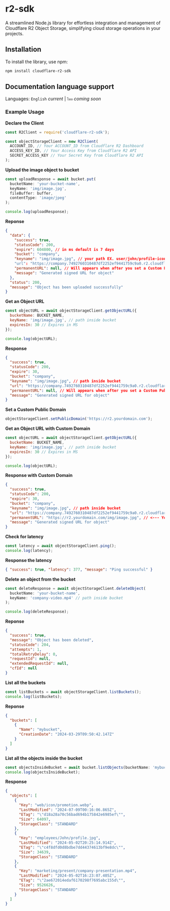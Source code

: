 # r2-sdk

A streamlined Node.js library for effortless integration and management of Cloudflare R2 Object Storage, simplifying cloud storage operations in your projects.

## Installation

To install the library, use npm:

```sh
npm install cloudflare-r2-sdk
```

## Documentation language support
Languages: `English` *current* | `ไทย` *coming soon*

### Example Usage
**Declare the Client**
```js
const R2Client = require('cloudflare-r2-sdk');

const objectStorageClient = new R2Client(
  ACCOUNT_ID, // Your ACCOUNT_ID from Cloudflare R2 Dashboard
  ACCESS_KEY_ID, // Your Access Key from Cloudflare R2 API
  SECRET_ACCESS_KEY // Your Secret Key from Cloudflare R2 API
);
```

**Upload the image object to bucket**
```js
const uploadResponse = await bucket.put(
  bucketName: 'your-bucket-name', 
  keyName: 'img/image.jpg', 
  fileBuffer: buffer,
  contentType: 'image/jpeg'
);

console.log(uploadResponse);
```
**Reponse**
```json
{
  "data": {
    "success": true,
    "statusCode": 200,
    "expire": 604800, // in ms default is 7 days
    "bucket": "company",
    "keyname": "img/image.jpg", // your path EX. user/john/profile-icon.png = https://bucketurl/user/john/profile-icon.jpg
    "url": "https://company.7492760310487df2252ef9441759c9a0.r2.cloudflarestorage.com/img/image.jpg?X-Amz-Algorithm=AWS4-HMAC-SHA256&X-Amz-Content-Sha256=UNSIGNED-PAYLOAD&X-Amz-Credential=f525dac59ab797357113dcf3dedbdbca%2F20240709%2Fauto%2Fs3%2Faws4_request&X-Amz-Date=20240709T030506Z&X-Amz-Expires=604800&X-Amz-Signature=a15aaa3fb8162eb285e8d7eabf99253adee28dc22945c867e9c0cca959388936&X-Amz-SignedHeaders=host&x-id=GetObject", // temp url
    "permanentURL": null, // Will appears when after you set a Custom Public Domain
    "message": "Generated signed URL for object"
  },
  "status": 200,
  "message": "Object has been uploaded successfully"
}
```



**Get an Object URL**
```js
const objectURL = await objectStorageClient.getObjectURL({
  bucketName: BUCKET_NAME,
  keyName: 'img/image.jpg', // path inside bucket
  expiresIn: 30 // Expires in MS
});

console.log(objectURL);
```

**Response**
```json
{
  "success": true,
  "statusCode": 200,
  "expire": 30,
  "bucket": "company",
  "keyname": "img/image.jpg", // path inside bucket
  "url": "https://company.7492760310487df2252ef9441759c9a0.r2.cloudflarestorage.com/img/image.jpg?X-Amz-Algorithm=AWS4-HMAC-SHA256&X-Amz-Content-Sha256=UNSIGNED-PAYLOAD&X-Amz-Credential=f525dac59ab797357113dcf3dedbdbca%2F20240709%2Fauto%2Fs3%2Faws4_request&X-Amz-Date=20240709T024330Z&X-Amz-Expires=30&X-Amz-Signature=e4675c9df9e2c7a32989254f87e2cabe006dc057f291a4c231c788d51c10bc29&X-Amz-SignedHeaders=host&x-id=GetObject", // temp url
  "permanentURL": null, // Will appears when after you set a Custom Public Domain
  "message": "Generated signed URL for object"
}
```

**Set a Custom Public Domain**
```js
objectStorageClient.setPublicDomain('https://r2.yourdomain.com');
```
**Get an Object URL with Custom Domain**
```js
const objectURL = await objectStorageClient.getObjectURL({
  bucketName: BUCKET_NAME,
  keyName: 'img/image.jpg', // path inside bucket
  expiresIn: 30 // Expires in MS
});

console.log(objectURL);
```
**Response with Custom Domain**
```json
{
  "success": true,
  "statusCode": 200,
  "expire": 30,
  "bucket": "company",
  "keyname": "img/image.jpg", // path inside bucket
  "url": "https://company.7492760310487df2252ef9441759c9a0.r2.cloudflarestorage.com/img/image.jpg?X-Amz-Algorithm=AWS4-HMAC-SHA256&X-Amz-Content-Sha256=UNSIGNED-PAYLOAD&X-Amz-Credential=f525dac59ab797357113dcf3dedbdbca%2F20240709%2Fauto%2Fs3%2Faws4_request&X-Amz-Date=20240709T024330Z&X-Amz-Expires=30&X-Amz-Signature=e4675c9df9e2c7a32989254f87e2cabe006dc057f291a4c231c788d51c10bc29&X-Amz-SignedHeaders=host&x-id=GetObject",
  "permanentURL": "https://r2.yourdomain.com/img/image.jpg", // <--- Your permanent URL
  "message": "Generated signed URL for object"
}
```
**Check for latency**
```js
const latency = await objectStorageClient.ping();
console.log(latency);
```
**Response the latency**
```json
{ "success": true, "latency": 377, "message": "Ping successful" }
```
**Delete an object from the bucket**
```js
const deleteResponse = await objectStorageClient.deleteObject(
  bucketName: 'your-bucket-name',
  keyName: 'company-video.mp4' // path inside bucket
);

console.log(deleteResponse);
```
**Reponse**
```json
{
  "success": true,
  "message": "Object has been deleted",
  "statusCode": 204,
  "attempts": 1,
  "totalRetryDelay": 0,
  "requestId": null,
  "extendedRequestId": null,
  "cfId": null
}
```
**List all the buckets**
```js
const listBuckets = await objectStorageClient.listBuckets();
console.log(listBuckets);
```
**Reponse**
```json
{
  "buckets": [
    {
      "Name": "mybucket",
      "CreationDate": "2024-03-29T09:50:42.147Z"
    }
  ]
}
```
**List all the objects inside the bucket**
```js
const objectsInsideBucket = await bucket.listObjects(bucketName: 'mybucket');
console.log(objectsInsideBucket);
```
**Response**
```json
{
  "objects": [
    {
      "Key": "web/icon/promotion.webp",
      "LastModified": "2024-07-09T00:16:06.865Z",
      "ETag": "\"d18a28a70c56bad694b175842e6985ef\"",
      "Size": 64097,
      "StorageClass": "STANDARD"
    },
    {
      "Key": "employees/John/profile.jpg",
      "LastModified": "2024-05-02T20:25:14.914Z",
      "ETag": "\"c4f8dfd0d8bdbe7dd44374613bf9e8dc\"",
      "Size": 34639,
      "StorageClass": "STANDARD"
    },
    {
      "Key": "marketing/present/company-presentation.mp4",
      "LastModified": "2024-05-02T16:23:07.405Z",
      "ETag": "\"2ae672014edaf6170298f7695abc155d\"",
      "Size": 9526626,
      "StorageClass": "STANDARD"
    }
  ]
}
```
